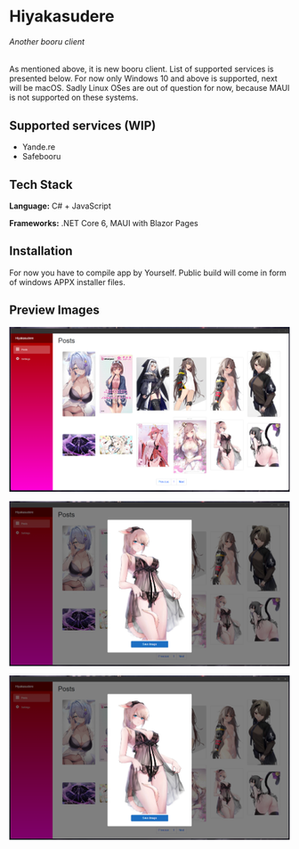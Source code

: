 
# Hiyakasudere
###### Another booru client

As mentioned above, it is new booru client. List of supported services is presented below. For now only Windows 10 and above is supported, next will be macOS. Sadly Linux OSes are out of question for now, because MAUI is not supported on these systems.


## Supported services (WIP)

- Yande.re
- Safebooru


## Tech Stack

**Language:** C# + JavaScript

**Frameworks:** .NET Core 6, MAUI with Blazor Pages


## Installation

For now you have to compile app by Yourself. Public build will come in form of windows APPX installer files.

## Preview Images

![Preview Image no. 1](/DemoMultimediaFiles/apppreview_1.png)

![Preview Image no. 1](/DemoMultimediaFiles/apppreview_2.png)

![Preview Image no. 1](/DemoMultimediaFiles/apppreview_2.png)

